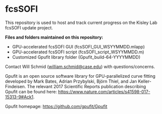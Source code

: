 # fcsSOFI

This repository is used to host and track current progress on the Kisley Lab fcsSOFI update project. 

**Files and folders maintained on this repository:**
* GPU-accelerated fcsSOFI GUI (fcsSOFI_GUI_WSYYMMDD.mlapp) 
* GPU-accelerated fcsSOFI script (fcsSOFI_script_WSYYMMDD.m)
* Customized Gpufit library folder (Gpufit_build-64-YYYYMMDD)

Contact Will Schmid (william.schmid@case.edu) with questions/concerns. 

Gpufit is an open source software library for GPU-parallelized curve fitting developed by Mark Bates, Adrian Przybylski, Björn Thiel, and Jan Keller-Findeisen. The relevant 2017 Scientific Reports publication describing Gpufit can be found here: https://www.nature.com/articles/s41598-017-15313-9#Ack1.

Gpufit homepage: https://github.com/gpufit/Gpufit
